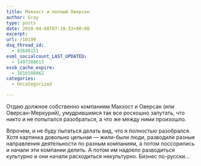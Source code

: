 ```yaml
---
title: Макхост и полный Оверсан
author: Gray
type: posts
date: 2010-04-08T07:19:53+00:00
excerpt:
url: /10199
dsq_thread_id:
  - 83688151
esml_socialcount_LAST_UPDATED:
  - 1497288613
essb_cache_expire:
  - 1616588862
categories:
  - Uncategorized

---
```








Отдаю должное собственно компаниям Макхост и&nbsp;Оверсан (или <nobr>Оверсан-Меркурий</nobr>), умудрившимся так все роскошно запутать, что никто и&nbsp;не&nbsp;попытался разобраться, а&nbsp;что&nbsp;же между ними произошло.

Впрочем, и&nbsp;не&nbsp;буду пытаться делать вид, что я&nbsp;полностью разобрался. Хотя картинка довольно цельная&nbsp;&mdash; <nobr>жили-были</nobr> люди, разводили разные направления деятельности по&nbsp;разным компаниям, а&nbsp;потом поссорились и&nbsp;начали эти компании делить. А&nbsp;потом им&nbsp;надоело разводиться культурно и&nbsp;они начали расходиться некультурно. Бизнес <nobr>по-русски</nobr>&hellip;